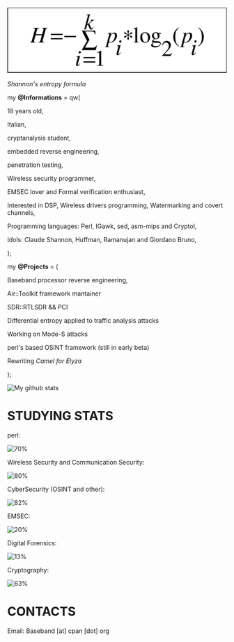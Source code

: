 ![image of entropy](https://github.com/Baseband-processor/Baseband-processor/blob/master/entropy.png)

*Shannon's entropy formula*

my **@Informations** = qw(

18 years old,

Italian, 

cryptanalysis student, 

embedded reverse engineering,

penetration testing,

Wireless security programmer,

EMSEC lover and Formal verification enthusiast,

Interested in DSP, Wireless drivers programming, Watermarking and covert channels,

Programming languages: Perl, IGawk, sed, asm-mips and Cryptol,

Idols: Claude Shannon, Huffman, Ramanujan and Giordano Bruno,

);

my **@Projects** = (

Baseband processor reverse engineering,
    
Air::Toolkit framework mantainer
    
SDR::RTLSDR && PCI
    
Differential entropy applied to traffic analysis attacks 
        
Working on Mode-S attacks
    
perl's based OSINT framework (still in early beta)

Rewriting _Camel for Elyza_

);
    
![My github stats](https://github-readme-stats.vercel.app/api?username=Baseband-processor&show_icons=true&include_all_commits=true&count_private=true)


STUDYING STATS
=================================

perl:                                                                                     
    
![70%](https://progress-bar.dev/70)                               

Wireless Security and Communication Security:                                    

![80%](https://progress-bar.dev/80)


CyberSecurity (OSINT and other):

![82%](https://progress-bar.dev/82)                                    


EMSEC:

![20%](https://progress-bar.dev/20)

Digital Forensics: 

![13%](https://progress-bar.dev/13) 

Cryptography:

![63%](https://progress-bar.dev/63)

CONTACTS
================================
Email: Baseband [at] cpan [dot] org


